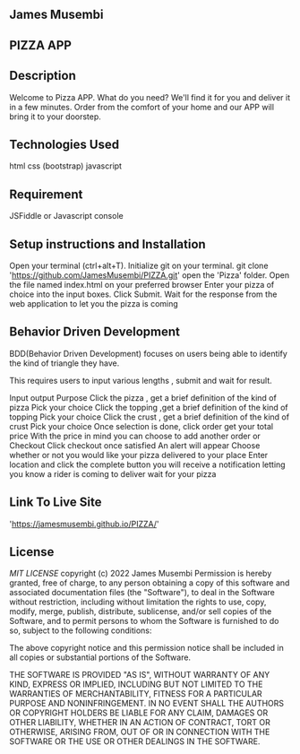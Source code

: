 ## James Musembi
## PIZZA APP
## Description
   Welcome to Pizza APP. What do you need? We'll find it for you and deliver it in a few minutes. Order from the comfort of your home and our APP will bring it to your doorstep.
## Technologies Used
  html
  css (bootstrap)
  javascript
## Requirement
  JSFiddle or Javascript console
## Setup instructions and Installation
  Open your terminal (ctrl+alt+T).
  Initialize git on your terminal.
  git clone 'https://github.com/JamesMusembi/PIZZA.git'
  open the 'Pizza' folder.
  Open the file named index.html on your preferred browser
  Enter your pizza of choice into the input boxes.
  Click Submit.
  Wait for the response from the web application to let you the pizza is coming
## Behavior Driven Development
   BDD(Behavior Driven Development) focuses on users being able to identify the kind of triangle they have.

This requires users to input various lengths , submit and wait for result.

Input	output	Purpose
Click the pizza ,	get a brief definition of the kind of pizza	Pick your choice
Click the topping 	,get a brief definition of the kind of topping	Pick your choice
Click the crust ,	get a brief definition of the kind of crust	Pick your choice
Once selection is done, click order	get your total price	With the price in mind you can choose to add another order or Checkout
Click checkout once satisfied	An alert will appear	Choose whether or not you would like your pizza delivered to your place
Enter location and click the complete button	you will receive a notification letting you know a rider is coming to deliver	wait for your pizza
## Link To Live Site
   'https://jamesmusembi.github.io/PIZZA/'
## License
   *MIT LICENSE*
    copyright (c) 2022 James Musembi
   Permission is hereby granted, free of charge, to any person obtaining a copy of this software and associated documentation files (the "Software"), to deal in the Software without restriction, including without limitation the rights to use, copy, modify, merge, publish, distribute, sublicense, and/or sell copies of the Software, and to permit persons to whom the Software is furnished to do so, subject to the following conditions:

The above copyright notice and this permission notice shall be included in all copies or substantial portions of the Software.

THE SOFTWARE IS PROVIDED "AS IS", WITHOUT WARRANTY OF ANY KIND, EXPRESS OR IMPLIED, INCLUDING BUT NOT LIMITED TO THE WARRANTIES OF MERCHANTABILITY, FITNESS FOR A PARTICULAR PURPOSE AND NONINFRINGEMENT. IN NO EVENT SHALL THE AUTHORS OR COPYRIGHT HOLDERS BE LIABLE FOR ANY CLAIM, DAMAGES OR OTHER LIABILITY, WHETHER IN AN ACTION OF CONTRACT, TORT OR OTHERWISE, ARISING FROM, OUT OF OR IN CONNECTION WITH THE SOFTWARE OR THE USE OR OTHER DEALINGS IN THE SOFTWARE.
